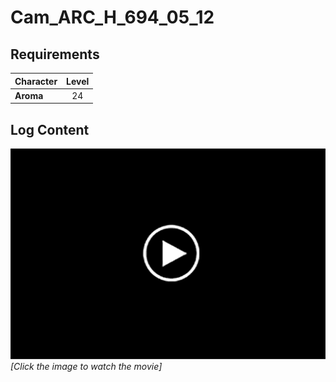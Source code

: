 # Cam_ARC_H_694_05_12
## Requirements
|Character|Level|
|---------|:---:|
|**Aroma**| 24  |

## Log Content
[![aos3301.png](./attachments/aos3301.png)](https://youtu.be/TSBQFpbsaAA)<br>
*[Click the image to watch the movie]*